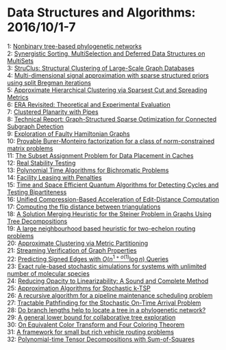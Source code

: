# Data Structures and Algorithms: 2016/10/1-7  
1: [Nonbinary tree-based phylogenetic networks](https://doi.org/10.48550/arXiv.1601.04974)  
2: [Synergistic Sorting, MultiSelection and Deferred Data Structures on  MultiSets](https://doi.org/10.48550/arXiv.1608.06666)  
3: [StruClus: Structural Clustering of Large-Scale Graph Databases](https://doi.org/10.48550/arXiv.1609.09000)  
4: [Multi-dimensional signal approximation with sparse structured priors  using split Bregman iterations](https://doi.org/10.48550/arXiv.1609.09525)  
5: [Approximate Hierarchical Clustering via Sparsest Cut and Spreading  Metrics](https://doi.org/10.48550/arXiv.1609.09548)  
6: [ERA Revisited: Theoretical and Experimental Evaluation](https://doi.org/10.48550/arXiv.1609.09654)  
7: [Clustered Planarity with Pipes](https://doi.org/10.48550/arXiv.1609.09679)  
8: [Technical Report: Graph-Structured Sparse Optimization for Connected  Subgraph Detection](https://doi.org/10.48550/arXiv.1609.09864)  
9: [Exploration of Faulty Hamiltonian Graphs](https://doi.org/10.48550/arXiv.1602.05136)  
10: [Provable Burer-Monteiro factorization for a class of norm-constrained  matrix problems](https://doi.org/10.48550/arXiv.1606.01316)  
11: [The Subset Assignment Problem for Data Placement in Caches](https://doi.org/10.48550/arXiv.1609.08767)  
12: [Real Stability Testing](https://doi.org/10.48550/arXiv.1610.00209)  
13: [Polynomial Time Algorithms for Bichromatic Problems](https://doi.org/10.48550/arXiv.1610.00300)  
14: [Facility Leasing with Penalties](https://doi.org/10.48550/arXiv.1610.00575)  
15: [Time and Space Efficient Quantum Algorithms for Detecting Cycles and  Testing Bipartiteness](https://doi.org/10.48550/arXiv.1610.00581)  
16: [Unified Compression-Based Acceleration of Edit-Distance Computation](https://doi.org/10.48550/arXiv.1004.1194)  
17: [Computing the flip distance between triangulations](https://doi.org/10.48550/arXiv.1407.1525)  
18: [A Solution Merging Heuristic for the Steiner Problem in Graphs Using  Tree Decompositions](https://doi.org/10.48550/arXiv.1504.07834)  
19: [A large neighbourhood based heuristic for two-echelon routing problems](https://doi.org/10.48550/arXiv.1505.08003)  
20: [Approximate Clustering via Metric Partitioning](https://doi.org/10.48550/arXiv.1507.02222)  
21: [Streaming Verification of Graph Properties](https://doi.org/10.48550/arXiv.1602.08162)  
22: [Predicting Signed Edges with $O(n^{1+o(1)} \log{n})$ Queries](https://doi.org/10.48550/arXiv.1609.00750)  
23: [Exact rule-based stochastic simulations for systems with unlimited  number of molecular species](https://doi.org/10.48550/arXiv.1609.06403)  
24: [Reducing Opacity to Linearizability: A Sound and Complete Method](https://doi.org/10.48550/arXiv.1610.01004)  
25: [Approximation Algorithms for Stochastic k-TSP](https://doi.org/10.48550/arXiv.1610.01058)  
26: [A recursive algorithm for a pipeline maintenance scheduling problem](https://doi.org/10.48550/arXiv.1610.01150)  
27: [Tractable Pathfinding for the Stochastic On-Time Arrival Problem](https://doi.org/10.48550/arXiv.1408.4490)  
28: [Do branch lengths help to locate a tree in a phylogenetic network?](https://doi.org/10.48550/arXiv.1607.06285)  
29: [A general lower bound for collaborative tree exploration](https://doi.org/10.48550/arXiv.1610.01753)  
30: [On Equivalent Color Transform and Four Coloring Theorem](https://doi.org/10.48550/arXiv.1610.01865)  
31: [A framework for small but rich vehicle routing problems](https://doi.org/10.48550/arXiv.1610.01876)  
32: [Polynomial-time Tensor Decompositions with Sum-of-Squares](https://doi.org/10.48550/arXiv.1610.01980)  